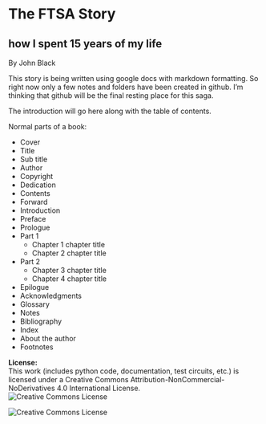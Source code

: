 # The FTSA Story
## how I spent 15 years of my life
By John Black  


This story is being written using google docs with markdown formatting.   So right now only a few notes and folders have been created in github.  I’m thinking that github will be the final resting place for this saga.

The introduction will go here along with the table of contents.

Normal parts of a book:  
- Cover
- Title
- Sub title
- Author
- Copyright
- Dedication
- Contents
- Forward
- Introduction
- Preface
- Prologue
- Part 1
  - Chapter 1 chapter title
  - Chapter 2 chapter title
- Part 2
  - Chapter 3 chapter title
  - Chapter 4 chapter title
- Epilogue
- Acknowledgments
- Glossary
- Notes
- Bibliography
- Index
- About the author
- Footnotes

**License:**  
This work (includes python code, documentation, test circuits, etc.) is licensed under a Creative Commons Attribution-NonCommercial-NoDerivatives 4.0 International License.  
<img alt="Creative Commons License" style="border-width:0" src="https://i.creativecommons.org/l/by-sa/4.0/88x31.png" />

<img alt="Creative Commons License" style="border-width:0" src="https://i.creativecommons.org/l/by-nc-nd/4.0/88x31.png" />

